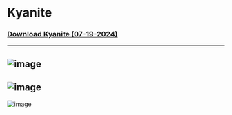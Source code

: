 # Kyanite

### [Download Kyanite (07-19-2024)](https://github.com/niekas7/Kyanite/releases/download/1.001/Kyanite.css)
---
![image](https://github.com/niekas7/Kyanite/assets/89061334/11a9e32e-91d5-4e73-9450-859ae0abc568)
---
![image](https://github.com/niekas7/Kyanite/assets/89061334/c465b14f-1af1-4244-97af-2a26394055a9)
---
![image](https://github.com/niekas7/Kyanite/assets/89061334/dec22415-fbb4-419c-830d-660ac1563837)
